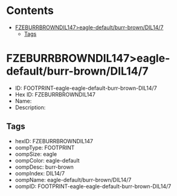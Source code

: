 



Contents
========

* [FZEBURRBROWNDIL147>eagle-default/burr-brown/DIL14/7](#fzeburrbrowndil147eagle-defaultburr-browndil147)
	* [Tags](#tags)

# FZEBURRBROWNDIL147>eagle-default/burr-brown/DIL14/7

- ID: FOOTPRINT-eagle-eagle-default-burr-brown-DIL14/7
- Hex ID: FZEBURRBROWNDIL147
- Name: 
- Description: 

## Tags

- hexID: FZEBURRBROWNDIL147
- oompType: FOOTPRINT
- oompSize: eagle
- oompColor: eagle-default
- oompDesc: burr-brown
- oompIndex: DIL14/7
- oompName: eagle-default/burr-brown/DIL14/7
- oompID: FOOTPRINT-eagle-eagle-default-burr-brown-DIL14/7
